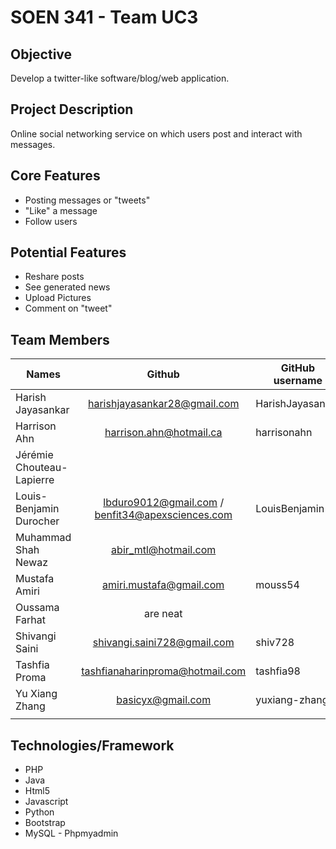 

# SOEN 341 - Team UC3

## Objective

Develop a twitter-like software/blog/web application.

## Project Description

Online social networking service on which users post and interact with messages.

## Core Features

* Posting messages or "tweets"
* "Like" a message
* Follow users

## Potential Features

* Reshare posts
* See generated news
* Upload Pictures
* Comment on "tweet"


## Team Members

| Names                     | Github                                           | GitHub username |
| -------------             | :-------------:                                  | --------        |
| Harish Jayasankar         | harishjayasankar28@gmail.com                     | HarishJayasankar|
| Harrison Ahn              | harrison.ahn@hotmail.ca                          | harrisonahn     |
| Jérémie Chouteau-Lapierre |                                                  |                 |
| Louis-Benjamin Durocher   | lbduro9012@gmail.com / benfit34@apexsciences.com | LouisBenjamin   |
| Muhammad Shah Newaz       | abir_mtl@hotmail.com                             |                 |
| Mustafa Amiri             | amiri.mustafa@gmail.com                          |   mouss54       |
| Oussama Farhat            | are neat                                         |                 |
| Shivangi Saini            | shivangi.saini728@gmail.com                      | shiv728         |
| Tashfia Proma             | tashfianaharinproma@hotmail.com                  | tashfia98       |
| Yu Xiang Zhang            | basicyx@gmail.com                                | yuxiang-zhang   |
|                           |                                                  |                 |


## Technologies/Framework

* PHP
* Java
* Html5
* Javascript
* Python
* Bootstrap
* MySQL - Phpmyadmin
